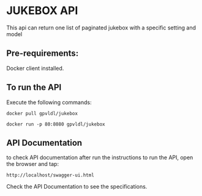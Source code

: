# JUKEBOX API

This api can return one list of paginated jukebox with a specific setting and model 

## Pre-requirements:
Docker client installed.

## To run the API
Execute the following commands: 
```
docker pull gpvldl/jukebox
```
```
docker run -p 80:8080 gpvldl/jukebox
```

## API Documentation
to check API documentation after run the instructions to run the API, open the browser and tap:
```
http://localhost/swagger-ui.html
```
Check the API Documentation to see the specifications.

